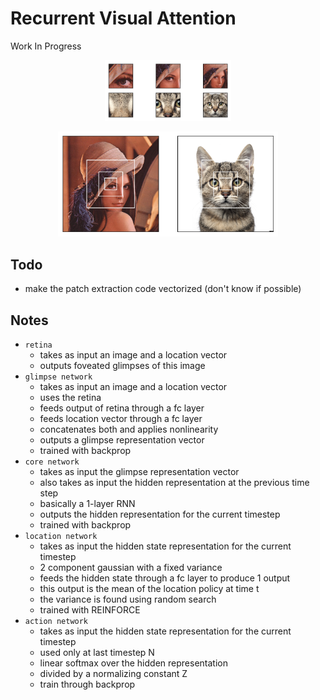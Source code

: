 # Recurrent Visual Attention

Work In Progress

<p align="center">
 <img src="./plots/glimpses.png" alt="Drawing", width=40%>
</p>

<p align="center">
 <img src="./plots/bbox.png" alt="Drawing", width=70%>
</p>


## Todo

- make the patch extraction code vectorized (don't know if possible)

## Notes

- `retina`
    - takes as input an image and a location vector
    - outputs foveated glimpses of this image
- `glimpse network`
    - takes as input an image and a location vector
    - uses the retina
    - feeds output of retina through a fc layer
    - feeds location vector through a fc layer
    - concatenates both and applies nonlinearity
    - outputs a glimpse representation vector
    - trained with backprop
- `core network`
    - takes as input the glimpse representation vector
    - also takes as input the hidden representation at the previous time step
    - basically a 1-layer RNN
    - outputs the hidden representation for the current timestep
    - trained with backprop
- `location network`
    - takes as input the hidden state representation for the current timestep
    - 2 component gaussian with a fixed variance
    - feeds the hidden state through a fc layer to produce 1 output
    - this output is the mean of the location policy at time t
    - the variance is found using random search
    - trained with REINFORCE
- `action network`
    - takes as input the hidden state representation for the current timestep
    - used only at last timestep N
    - linear softmax over the hidden representation
    - divided by a normalizing constant Z
    - train through backprop